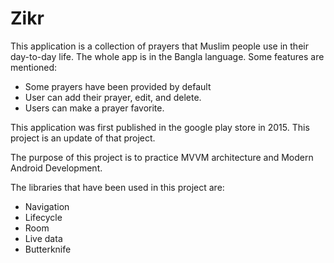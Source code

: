 # Zikr

This application is a collection of prayers that Muslim people use in their day-to-day life. The whole app is in the Bangla language. Some features are mentioned:

- Some prayers have been provided by default
- User can add their prayer, edit, and delete. 
- Users can make a prayer favorite. 

This application was first published in the google play store in 2015. This project is an update of that project. 

The purpose of this project is to practice MVVM architecture and Modern Android Development. 

The libraries that have been used in this project are:
 - Navigation
 - Lifecycle
 - Room
 - Live data
 - Butterknife

